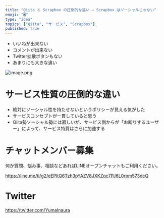 ```yaml
---
title: "Qiita と Scrapbox の圧倒的な違い – Scrapbox はソーシャルじゃない"
emoji: "🖥"
type: "idea"
topics: ["Qiita", "サービス", "Scrapbox"]
published: true
---
```


- いいねが出来ない
- コメントが出来ない
- Twitter拡散ボタンもない
- あまりにも大きな違い

![image.png](https://qiita-image-store.s3.amazonaws.com/0/89618/d214aee1-6bd7-4393-68dc-8bd202de6081.png)

# サービス性質の圧倒的な違い

- 絶対にソーシャル性を持たせないというポリシーが見える気がした
- サービスコンセプトが一貫していると思う
- Qiita勢ソーシャル勢には寂しいが、サービス側からが「お断りするユーザー」によって、サービス特質はさらに加速する








<!-- Update From Qiita API -->

# チャットメンバー募集


何か質問、悩み事、相談などあればLINEオープンチャットもご利用ください。

https://line.me/ti/g2/eEPltQ6Tzh3pYAZV8JXKZqc7PJ6L0rpm573dcQ





# Twitter


https://twitter.com/YumaInaura


<!-- Update From Qiita API -->


